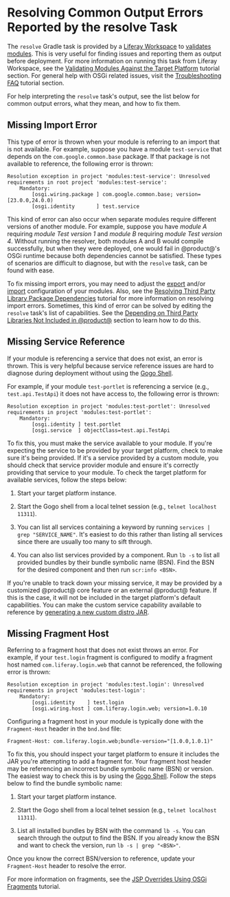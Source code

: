 # Resolving Common Output Errors Reported by the resolve Task [](id=resolving-common-output-errors-reported-by-the-resolve-task)

The `resolve` Gradle task is provided by a
[Liferay Workspace](/develop/tutorials/-/knowledge_base/7-1/liferay-workspace)
to
[validates modules](/develop/tutorials/-/knowledge_base/7-1/resolving-your-modules).
This is very useful for finding issues and reporting them as output before
deployment. For more information on running this task from Liferay Workspace,
see the
[Validating Modules Against the Target Platform](/develop/tutorials/-/knowledge_base/7-1/validating-modules-against-the-target-platform)
tutorial section. For general help with OSGi related issues, visit the
[Troubleshooting FAQ](/develop/tutorials/-/knowledge_base/7-1/troubleshooting)
tutorial section.

For help interpreting the `resolve` task's output, see the list below for common
output errors, what they mean, and how to fix them.

## Missing Import Error [](id=missing-import-error)

This type of error is thrown when your module is referring to an import that is
not available. For example, suppose you have a module `test-service` that
depends on the `com.google.common.base` package. If that package is not
available to reference, the following error is thrown:

    Resolution exception in project 'modules:test-service': Unresolved requirements in root project 'modules:test-service':
        Mandatory:
            [osgi.wiring.package ] com.google.common.base; version=[23.0.0,24.0.0)
            [osgi.identity       ] test.service

This kind of error can also occur when separate modules require different
versions of another module. For example, suppose you have *module A* requiring
*module Test version 1* and *module B* requiring *module Test version 4*.
Without running the resolver, both modules A and B would compile successfully,
but when they were deployed, one would fail in @product@'s OSGi runtime because
both dependencies cannot be satisfied. These types of scenarios are difficult to
diagnose, but with the `resolve` task, can be found with ease.

To fix missing import errors, you may need to adjust the
[export](/develop/tutorials/-/knowledge_base/7-1/exporting-packages) and/or
[import](/develop/tutorials/-/knowledge_base/7-1/importing-packages)
configuration of your modules. Also, see the
[Resolving Third Party Library Package Dependencies](/develop/tutorials/-/knowledge_base/7-1/adding-third-party-libraries-to-a-module)
tutorial for more information on resolving import errors. Sometimes, this kind
of error can be solved by editing the `resolve` task's list of capabilities. See
the
[Depending on Third Party Libraries Not Included in @product@](/develop/tutorials/-/knowledge_base/7-1/depending-on-third-party-libraries-not-included-in-product)
section to learn how to do this.

## Missing Service Reference [](id=missing-service-reference)

If your module is referencing a service that does not exist, an error is thrown.
This is very helpful because service reference issues are hard to diagnose
during deployment without using the
[Gogo Shell](/develop/reference/-/knowledge_base/7-1/using-the-felix-gogo-shell).

For example, if your module `test-portlet` is referencing a service (e.g.,
`test.api.TestApi`) it does not have access to, the following error is thrown:

    Resolution exception in project 'modules:test-portlet': Unresolved requirements in project 'modules:test-portlet':
        Mandatory:
            [osgi.identity ] test.portlet
            [osgi.service  ] objectClass=test.api.TestApi

To fix this, you must make the service available to your module. If you're
expecting the service to be provided by your target platform, check to make sure
it's being provided. If it's a service provided by a custom module, you should
check that service provider module and ensure it's correctly providing that
service to your module. To check the target platform for available services,
follow the steps below:

1.  Start your target platform instance.

2.  Start the Gogo shell from a local telnet session (e.g., `telnet localhost
    11311`).

3.  You can list all services containing a keyword by running `services | grep
    "SERVICE_NAME"`. It's easiest to do this rather than listing all services
    since there are usually too many to sift through.

4.  You can also list services provided by a component. Run `lb -s` to list all
    provided bundles by their bundle symbolic name (BSN). Find the BSN for the
    desired component and then run `scr:info <BSN>`.

If you're unable to track down your missing service, it may be provided by a
customized @product@ core feature or an external @product@ feature. If this is
the case, it will not be included in the target platform's default capabilities.
You can make the custom service capability available to reference by
[generating a new custom distro JAR](/develop/reference/-/knowledge_base/7-1/modifying-the-target-platforms-capabilities#depending-on-a-customized-distrobution-of-product).

## Missing Fragment Host [](id=missing-fragment-host)

Referring to a fragment host that does not exist throws an error. For example,
if your `test.login` fragment is configured to modify a fragment host named
`com.liferay.login.web` that cannot be referenced, the following error is
thrown:

    Resolution exception in project 'modules:test.login': Unresolved requirements in project 'modules:test-login':
        Mandatory:
            [osgi.identity    ] test.login
            [osgi.wiring.host ] com.liferay.login.web; version=1.0.10

Configuring a fragment host in your module is typically done with the
`Fragment-Host` header in the `bnd.bnd` file:

    Fragment-Host: com.liferay.login.web;bundle-version="[1.0.0,1.0.1)"

To fix this, you should inspect your target platform to ensure it includes the
JAR you're attempting to add a fragment for. Your fragment host header may be
referencing an incorrect bundle symbolic name (BSN) or version. The easiest way
to check this is by using the
[Gogo Shell](/develop/reference/-/knowledge_base/7-1/using-the-felix-gogo-shell).
Follow the steps below to find the bundle symbolic name:

1.  Start your target platform instance.

2.  Start the Gogo shell from a local telnet session (e.g., `telnet localhost
    11311`).

3.  List all installed bundles by BSN with the command `lb -s`. You can search
    through the output to find the BSN. If you already know the BSN and want to
    check the version, run `lb -s | grep "<BSN>"`.

Once you know the correct BSN/version to reference, update your `Fragment-Host`
header to resolve the error.

For more information on fragments, see the
[JSP Overrides Using OSGi Fragments](/develop/tutorials/-/knowledge_base/7-0/overriding-a-modules-jsps)
tutorial.
